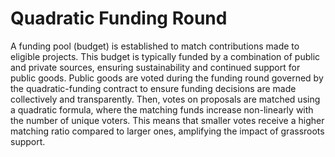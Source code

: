 # Quadratic Funding Round 

A funding pool (budget) is established to match contributions made to eligible projects. This budget is typically funded by a combination of public and private sources, ensuring sustainability and continued support for public goods. Public goods are voted during the funding round governed by the quadratic-funding contract to ensure funding decisions are made collectively and transparently. Then, votes on proposals are matched using a quadratic formula, where the matching funds increase non-linearly with the number of unique voters. This means that smaller votes receive a higher matching ratio compared to larger ones, amplifying the impact of grassroots support.